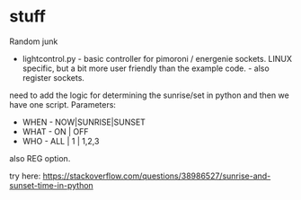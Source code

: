 # stuff
Random junk

* lightcontrol.py - basic controller for pimoroni / energenie sockets. LINUX specific, but a bit more user friendly than the example code.
                  - also register sockets.

need to add the logic for determining the sunrise/set in python and then we have one script.
Parameters:
* WHEN - NOW|SUNRISE|SUNSET
* WHAT - ON | OFF
* WHO  - ALL | 1 | 1,2,3

also REG option.

try here: https://stackoverflow.com/questions/38986527/sunrise-and-sunset-time-in-python


